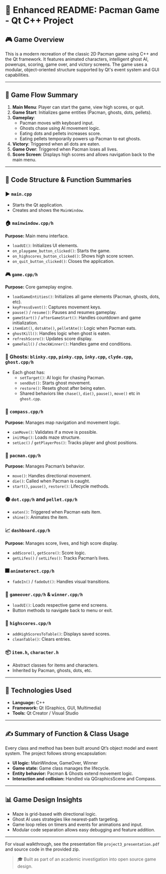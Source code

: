 
# 📘 Enhanced README: Pacman Game - Qt C++ Project

## 🎮 Game Overview
This is a modern recreation of the classic 2D Pacman game using C++ and the Qt framework. It features animated characters, intelligent ghost AI, powerups, scoring, game over, and victory screens. The game uses a modular, object-oriented structure supported by Qt's event system and GUI capabilities.

---

## 🔄 Game Flow Summary
1. **Main Menu**: Player can start the game, view high scores, or quit.
2. **Game Start**: Initializes game entities (Pacman, ghosts, dots, pellets).
3. **Gameplay**:
   - Pacman moves with keyboard input.
   - Ghosts chase using AI movement logic.
   - Eating dots and pellets increases score.
   - Eating pellets temporarily powers up Pacman to eat ghosts.
4. **Victory**: Triggered when all dots are eaten.
5. **Game Over**: Triggered when Pacman loses all lives.
6. **Score Screen**: Displays high scores and allows navigation back to the main menu.

---

## 📂 Code Structure & Function Summaries

### ▶️ `main.cpp`
- Starts the Qt application.
- Creates and shows the `MainWindow`.

### 🏠 `mainwindow.cpp/h`
**Purpose:** Main menu interface.
- `loadUI()`: Initializes UI elements.
- `on_playgame_button_clicked()`: Starts the game.
- `on_highscores_button_clicked()`: Shows high score screen.
- `on_quit_button_clicked()`: Closes the application.

### 🎮 `game.cpp/h`
**Purpose:** Core gameplay engine.
- `loadGameEntities()`: Initializes all game elements (Pacman, ghosts, dots, etc).
- `keyPressEvent()`: Captures movement keys.
- `pause()` / `resume()`: Pauses and resumes gameplay.
- `gameStart()` / `afterGameStart()`: Handles countdown and game initialization.
- `itemEat()`, `dotsAte()`, `pelletAte()`: Logic when Pacman eats.
- `ghostKill()`: Handles logic when ghost is eaten.
- `refreshScore()`: Updates score display.
- `gameFail()` / `checkWinner()`: Handles game end conditions.

### 👻 Ghosts: `blinky.cpp`, `pinky.cpp`, `inky.cpp`, `clyde.cpp`, `ghost.cpp/h`
- Each ghost has:
  - `setTarget()`: AI logic for chasing Pacman.
  - `sendOut()`: Starts ghost movement.
  - `restore()`: Resets ghost after being eaten.
  - Shared behaviors like `chase()`, `die()`, `pause()`, `move()` etc in `ghost.cpp`.

### 🧭 `compass.cpp/h`
**Purpose:** Manages map navigation and movement logic.
- `canMove()`: Validates if a move is possible.
- `initMap()`: Loads maze structure.
- `setLoc()` / `getPlayerPos()`: Tracks player and ghost positions.

### 👤 `pacman.cpp/h`
**Purpose:** Manages Pacman’s behavior.
- `move()`: Handles directional movement.
- `die()`: Called when Pacman is caught.
- `start()`, `pause()`, `restore()`: Lifecycle methods.

### 🟡 `dot.cpp/h` and `pellet.cpp/h`
- `eaten()`: Triggered when Pacman eats item.
- `shine()`: Animates the item.

### 📈 `dashboard.cpp/h`
**Purpose:** Manages score, lives, and high score display.
- `addScore()`, `getScore()`: Score logic.
- `getLifes()` / `setLifes()`: Tracks Pacman’s lives.

### 🎆 `animaterect.cpp/h`
- `fadeIn()` / `fadeOut()`: Handles visual transitions.

### 🏁 `gameover.cpp/h` & `winner.cpp/h`
- `loadUI()`: Loads respective game end screens.
- Button methods to navigate back to menu or exit.

### 🏅 `highscores.cpp/h`
- `addHighScoresToTable()`: Displays saved scores.
- `cleanTable()`: Clears entries.

### 📦 `item.h`, `character.h`
- Abstract classes for items and characters.
- Inherited by Pacman, ghosts, dots, etc.

---

## 🔧 Technologies Used
- **Language:** C++
- **Framework:** Qt (Graphics, GUI, Multimedia)
- **Tools:** Qt Creator / Visual Studio

---

## ✍️ Summary of Function & Class Usage
Every class and method has been built around Qt’s object model and event system. The project follows strong encapsulation:
- **UI logic:** MainWindow, GameOver, Winner
- **Game state:** Game class manages the lifecycle.
- **Entity behavior:** Pacman & Ghosts extend movement logic.
- **Interaction and collision:** Handled via QGraphicsScene and Compass.

---

## 📊 Game Design Insights
- Maze is grid-based with directional logic.
- Ghost AI uses strategies like nearest-path targeting.
- Game loop relies on timers and events for animations and input.
- Modular code separation allows easy debugging and feature addition.

---

For visual walkthrough, see the presentation file `project3_presentation.pdf` and source code in the provided zip.

> 🎓 Built as part of an academic investigation into open source game design.
